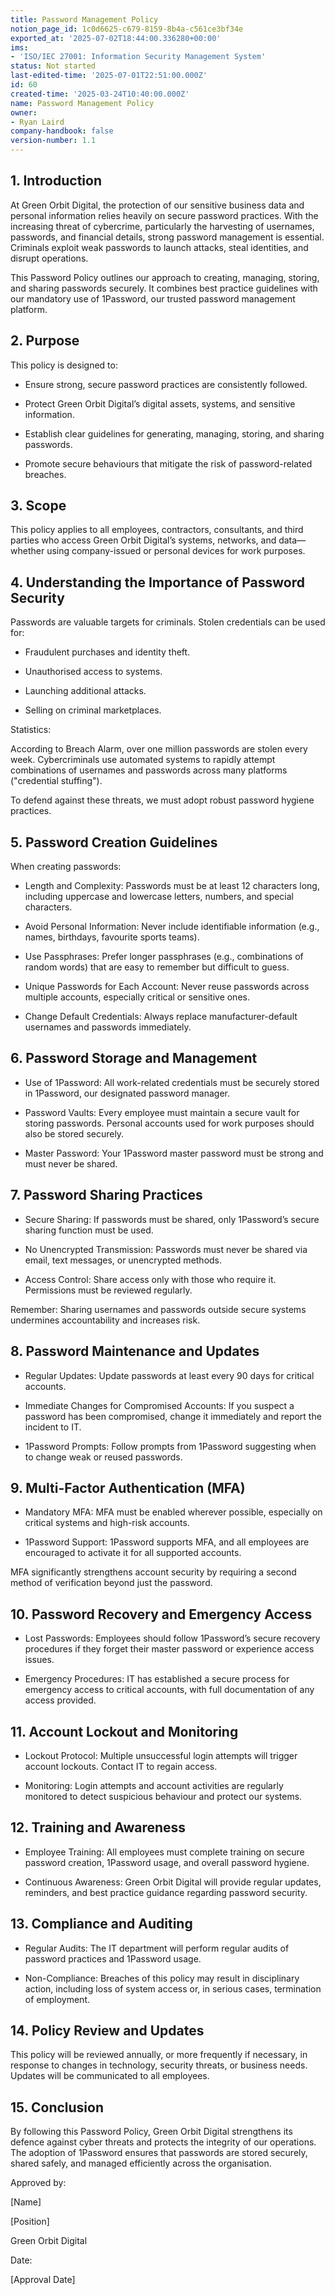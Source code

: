 ```yaml
---
title: Password Management Policy
notion_page_id: 1c0d6625-c679-8159-8b4a-c561ce3bf34e
exported_at: '2025-07-02T18:44:00.336280+00:00'
ims:
- 'ISO/IEC 27001: Information Security Management System'
status: Not started
last-edited-time: '2025-07-01T22:51:00.000Z'
id: 60
created-time: '2025-03-24T10:40:00.000Z'
name: Password Management Policy
owner:
- Ryan Laird
company-handbook: false
version-number: 1.1
---
```


<!-- Unsupported block type: table_of_contents -->

<!-- Unsupported block type: divider -->



## 1. Introduction

At Green Orbit Digital, the protection of our sensitive business data and personal information relies heavily on secure password practices. With the increasing threat of cybercrime, particularly the harvesting of usernames, passwords, and financial details, strong password management is essential. Criminals exploit weak passwords to launch attacks, steal identities, and disrupt operations.

This Password Policy outlines our approach to creating, managing, storing, and sharing passwords securely. It combines best practice guidelines with our mandatory use of 1Password, our trusted password management platform.

## 2. Purpose

This policy is designed to:

- Ensure strong, secure password practices are consistently followed.

- Protect Green Orbit Digital’s digital assets, systems, and sensitive information.

- Establish clear guidelines for generating, managing, storing, and sharing passwords.

- Promote secure behaviours that mitigate the risk of password-related breaches.

## 3. Scope

This policy applies to all employees, contractors, consultants, and third parties who access Green Orbit Digital’s systems, networks, and data—whether using company-issued or personal devices for work purposes.

## 4. Understanding the Importance of Password Security

Passwords are valuable targets for criminals. Stolen credentials can be used for:

- Fraudulent purchases and identity theft.

- Unauthorised access to systems.

- Launching additional attacks.

- Selling on criminal marketplaces.

Statistics:

According to Breach Alarm, over one million passwords are stolen every week. Cybercriminals use automated systems to rapidly attempt combinations of usernames and passwords across many platforms ("credential stuffing").

To defend against these threats, we must adopt robust password hygiene practices.

## 5. Password Creation Guidelines

When creating passwords:

- Length and Complexity: Passwords must be at least 12 characters long, including uppercase and lowercase letters, numbers, and special characters.

- Avoid Personal Information: Never include identifiable information (e.g., names, birthdays, favourite sports teams).

- Use Passphrases: Prefer longer passphrases (e.g., combinations of random words) that are easy to remember but difficult to guess.

- Unique Passwords for Each Account: Never reuse passwords across multiple accounts, especially critical or sensitive ones.

- Change Default Credentials: Always replace manufacturer-default usernames and passwords immediately.

## 6. Password Storage and Management

- Use of 1Password: All work-related credentials must be securely stored in 1Password, our designated password manager.

- Password Vaults: Every employee must maintain a secure vault for storing passwords. Personal accounts used for work purposes should also be stored securely.

- Master Password: Your 1Password master password must be strong and must never be shared.

## 7. Password Sharing Practices

- Secure Sharing: If passwords must be shared, only 1Password’s secure sharing function must be used.

- No Unencrypted Transmission: Passwords must never be shared via email, text messages, or unencrypted methods.

- Access Control: Share access only with those who require it. Permissions must be reviewed regularly.

Remember: Sharing usernames and passwords outside secure systems undermines accountability and increases risk.

## 8. Password Maintenance and Updates

- Regular Updates: Update passwords at least every 90 days for critical accounts.

- Immediate Changes for Compromised Accounts: If you suspect a password has been compromised, change it immediately and report the incident to IT.

- 1Password Prompts: Follow prompts from 1Password suggesting when to change weak or reused passwords.

## 9. Multi-Factor Authentication (MFA)

- Mandatory MFA: MFA must be enabled wherever possible, especially on critical systems and high-risk accounts.

- 1Password Support: 1Password supports MFA, and all employees are encouraged to activate it for all supported accounts.

MFA significantly strengthens account security by requiring a second method of verification beyond just the password.

## 10. Password Recovery and Emergency Access

- Lost Passwords: Employees should follow 1Password’s secure recovery procedures if they forget their master password or experience access issues.

- Emergency Procedures: IT has established a secure process for emergency access to critical accounts, with full documentation of any access provided.

## 11. Account Lockout and Monitoring

- Lockout Protocol: Multiple unsuccessful login attempts will trigger account lockouts. Contact IT to regain access.

- Monitoring: Login attempts and account activities are regularly monitored to detect suspicious behaviour and protect our systems.

## 12. Training and Awareness

- Employee Training: All employees must complete training on secure password creation, 1Password usage, and overall password hygiene.

- Continuous Awareness: Green Orbit Digital will provide regular updates, reminders, and best practice guidance regarding password security.

## 13. Compliance and Auditing

- Regular Audits: The IT department will perform regular audits of password practices and 1Password usage.

- Non-Compliance: Breaches of this policy may result in disciplinary action, including loss of system access or, in serious cases, termination of employment.

## 14. Policy Review and Updates

This policy will be reviewed annually, or more frequently if necessary, in response to changes in technology, security threats, or business needs. Updates will be communicated to all employees.

## 15. Conclusion

By following this Password Policy, Green Orbit Digital strengthens its defence against cyber threats and protects the integrity of our operations. The adoption of 1Password ensures that passwords are stored securely, shared safely, and managed efficiently across the organisation.

<!-- Unsupported block type: divider -->

Approved by:

[Name]

[Position]

Green Orbit Digital

Date:

[Approval Date]